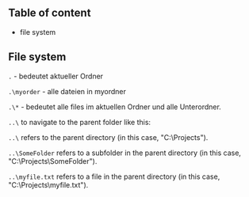 ## Table of content
* file system

## File system

`.` - bedeutet aktueller Ordner

`.\myorder` - alle dateien in myordner

`.\*` - bedeutet alle files im aktuellen Ordner und alle Unterordner.

`..\` to navigate to the parent folder like this:

`..\` refers to the parent directory (in this case, "C:\Projects").

`..\SomeFolder` refers to a subfolder in the parent directory (in this case, "C:\Projects\SomeFolder").

`..\myfile.txt` refers to a file in the parent directory (in this case, "C:\Projects\myfile.txt").
